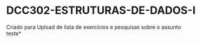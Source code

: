 # DCC302-ESTRUTURAS-DE-DADOS-I
Criado para Upload de lista de exercícios e pesquisas sobre o assunto
teste*
